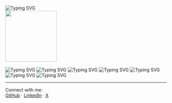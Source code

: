 <picture>
   <source media="(prefers-color-scheme: dark)" srcset="https://readme-typing-svg.demolab.com?font=Gaegu&size=35&duration=2000&pause=998&color=F7F7F7&repeat=false&width=300&lines=hey,+i'm+pranav" />
   <source media="(prefers-color-scheme: light)" srcset="https://readme-typing-svg.demolab.com?font=Gaegu&size=35&duration=2000&pause=998&color=000000&repeat=false&width=300&lines=hey,+i'm+pranav" />
   <img alt="Typing SVG" src="https://readme-typing-svg.demolab.com?font=Gaegu&size=35&duration=2000&pause=998&color=F7F7F7&repeat=false&width=300&lines=hey,+i'm+pranav" />
</picture>

<br/>
<img src="https://media0.giphy.com/media/v1.Y2lkPTc5MGI3NjExeWMwZnN6YTluZmFmNWN1ajh4MmdzYjh6a2l1cHphd2tkYXVzOGd5bCZlcD12MV9pbnRlcm5hbF9naWZfYnlfaWQmY3Q9Zw/XvVfKCncJIOY/giphy.gif" width="160" height="160" />
<br/>
<br/>

<picture>
   <source media="(prefers-color-scheme: dark)" srcset="https://readme-typing-svg.demolab.com?font=Gaegu&size=18&duration=1500&pause=1000&color=FFFFFF&repeat=false&width=802&lines=B.Tech+CS,+VIT+Vellore+(2026)" />
   <source media="(prefers-color-scheme: light)" srcset="https://readme-typing-svg.demolab.com?font=Gaegu&size=18&duration=1500&pause=1000&color=000000&repeat=false&width=802&lines=B.Tech+CS,+VIT+Vellore+(2026)" />
   <img alt="Typing SVG" src="https://readme-typing-svg.demolab.com?font=Gaegu&size=18&duration=1500&pause=1000&color=FFFFFF&repeat=false&width=802&lines=B.Tech+CS,+VIT+Vellore+(2026)" />
</picture>

<picture>
   <source media="(prefers-color-scheme: dark)" srcset="https://readme-typing-svg.demolab.com?font=Gaegu&size=18&duration=1500&pause=1000&color=FFFFFF&repeat=false&width=802&lines=Software+Engineer+Intern+@+LoopLess" />
   <source media="(prefers-color-scheme: light)" srcset="https://readme-typing-svg.demolab.com?font=Gaegu&size=18&duration=1500&pause=1000&color=000000&repeat=false&width=802&lines=Software+Engineer+Intern+@+LoopLess" />
   <img alt="Typing SVG" src="https://readme-typing-svg.demolab.com?font=Gaegu&size=18&duration=1500&pause=1000&color=FFFFFF&repeat=false&width=802&lines=Software+Engineer+Intern+@+LoopLess" />
</picture>

<picture>
   <source media="(prefers-color-scheme: dark)" srcset="https://readme-typing-svg.demolab.com?font=Gaegu&size=18&duration=1500&pause=1000&color=FFFFFF&repeat=false&width=802&lines=Built+projects+like+Memora,+NullBin,+Schedulo" />
   <source media="(prefers-color-scheme: light)" srcset="https://readme-typing-svg.demolab.com?font=Gaegu&size=18&duration=1500&pause=1000&color=000000&repeat=false&width=802&lines=Built+projects+like+Memora,+NullBin,+Schedulo" />
   <img alt="Typing SVG" src="https://readme-typing-svg.demolab.com?font=Gaegu&size=18&duration=1500&pause=1000&color=FFFFFF&repeat=false&width=802&lines=Built+projects+like+Memora,+NullBin,+Schedulo" />
</picture>

<picture>
   <source media="(prefers-color-scheme: dark)" srcset="https://readme-typing-svg.demolab.com?font=Gaegu&size=18&duration=1500&pause=1000&color=FFFFFF&repeat=false&width=802&lines=Prev:+Hexaware,+Valley+AI,+Moon+Finance" />
   <source media="(prefers-color-scheme: light)" srcset="https://readme-typing-svg.demolab.com?font=Gaegu&size=18&duration=1500&pause=1000&color=000000&repeat=false&width=802&lines=Prev:+Hexaware,+Valley+AI,+Moon+Finance" />
   <img alt="Typing SVG" src="https://readme-typing-svg.demolab.com?font=Gaegu&size=18&duration=1500&pause=1000&color=FFFFFF&repeat=false&width=802&lines=Prev:+Hexaware,+Valley+AI,+Moon+Finance" />
</picture>

<picture>
   <source media="(prefers-color-scheme: dark)" srcset="https://readme-typing-svg.demolab.com?font=Gaegu&size=18&duration=1500&pause=1000&color=FFFFFF&repeat=false&width=802&lines=Hackathons:+Caterpillar,+DevSoc,+VIT+Central" />
   <source media="(prefers-color-scheme: light)" srcset="https://readme-typing-svg.demolab.com?font=Gaegu&size=18&duration=1500&pause=1000&color=000000&repeat=false&width=802&lines=Hackathons:+Caterpillar,+DevSoc,+VIT+Central" />
   <img alt="Typing SVG" src="https://readme-typing-svg.demolab.com?font=Gaegu&size=18&duration=1500&pause=1000&color=FFFFFF&repeat=false&width=802&lines=Hackathons:+Caterpillar,+DevSoc,+VIT+Central" />
</picture>

<picture>
   <source media="(prefers-color-scheme: dark)" srcset="https://readme-typing-svg.demolab.com?font=Gaegu&size=18&duration=1500&pause=1000&color=FFFFFF&repeat=false&width=802&lines=Tech+stack:+Next.js,+React,+Node.js,+FastAPI,+Postgres,+AWS" />
   <source media="(prefers-color-scheme: light)" srcset="https://readme-typing-svg.demolab.com?font=Gaegu&size=18&duration=1500&pause=1000&color=000000&repeat=false&width=802&lines=Tech+stack:+Next.js,+React,+Node.js,+FastAPI,+Postgres,+AWS" />
   <img alt="Typing SVG" src="https://readme-typing-svg.demolab.com?font=Gaegu&size=18&duration=1500&pause=1000&color=FFFFFF&repeat=false&width=802&lines=Tech+stack:+Next.js,+React,+Node.js,+FastAPI,+Postgres,+AWS" />
</picture>

<picture>
   <source media="(prefers-color-scheme: dark)" srcset="https://readme-typing-svg.demolab.com?font=Gaegu&size=18&duration=1500&pause=1000&color=FFFFFF&repeat=false&width=802&lines=Open+to+Fall+2025+Opportunities" />
   <source media="(prefers-color-scheme: light)" srcset="https://readme-typing-svg.demolab.com?font=Gaegu&size=18&duration=1500&pause=1000&color=000000&repeat=false&width=802&lines=Open+to+Fall+2025+Opportunities" />
   <img alt="Typing SVG" src="https://readme-typing-svg.demolab.com?font=Gaegu&size=18&duration=1500&pause=1000&color=FFFFFF&repeat=false&width=802&lines=Open+to+Fall+2025+Opportunities" />
</picture>

---

Connect with me:  
[GitHub](https://github.com/Marvellousz) · [LinkedIn](https://www.linkedin.com/in/pranavmurali2004/) · [X](https://x.com/Pranav_Murali__)  
